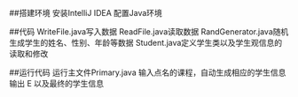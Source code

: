 ##搭建环境
安装IntelliJ IDEA 配置Java环境

##代码
WriteFile.java写入数据
ReadFile.java读取数据
RandGenerator.java随机生成学生的姓名、性别、年龄等数据
Student.java定义学生类以及学生观信息的读取和修改

##运行代码
运行主文件Primary.java
输入点名的课程，自动生成相应的学生信息
输出 E 以及最终的学生信息

